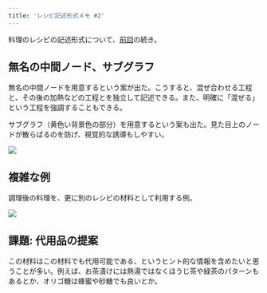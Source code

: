 ```yaml
---
title: 'レシピ記述形式メモ #2'
---
```

料理のレシピの記述形式について、[前回](https://r7kamura.com/articles/2022-05-13-mermaid-recipe-memo)の続き。

無名の中間ノード、サブグラフ
--------------

無名の中間ノードを用意するという案が出た。こうすると、混ぜ合わせる工程と、その後の加熱などの工程とを独立して記述できる。また、明確に「混ぜる」という工程を強調することもできる。

サブグラフ（黄色い背景色の部分）を用意するという案も出た。見た目上のノードが散らばるのを防げ、視覚的な誘導もしやすい。

![](https://lh3.googleusercontent.com/l7ObuhZbRdSH2G97GWmuL6yiqHY_tGXLM-WSPDw6_94EW-KLuRR4AtAFicrxTJx5UeACjFX8GJUDF8yoWUKHWDZhRsCgyVN_4buLZ5UQqOIWSwKPQqSPs2K_9auRyP78tGBQczRnuHNFOoymOw)

複雑な例
----

調理後の料理を、更に別のレシピの材料として利用する例。

![](https://lh6.googleusercontent.com/yYIPYScPAiNPbmOz29oo_EfvQLOmX_dhQ5Iu_gN-qQtb9YiqwWA6jtLzNC6zN__CzMADIAueWkYMDH1ITLuNiRbxsWfl0r7LfEMgc3ix2KNV9-tX5t0p2sY1YnobIkJahoLpmQ6xcWy8YDRzNw)

課題: 代用品の提案
----------

この材料はこの材料でも代用可能である、というヒント的な情報を含めたいと思うことが多い。例えば、お茶漬けには熱湯ではなくほうじ茶や緑茶のパターンもあるとか、オリゴ糖は蜂蜜や砂糖でも良いとか。
